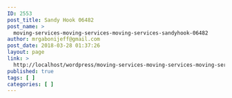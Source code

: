 ```yaml
---
ID: 2553
post_title: Sandy Hook 06482
post_name: >
  moving-services-moving-services-moving-services-sandyhook-06482
author: mrgabonijeff@gmail.com
post_date: 2018-03-28 01:37:26
layout: page
link: >
  http://localhost/wordpress/moving-services-moving-services-moving-services-sandyhook-06482/
published: true
tags: [ ]
categories: [ ]
---
```

